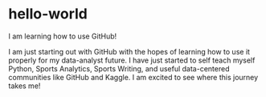 # hello-world
I am learning how to use GitHub!

I am just starting out with GitHub with the hopes of learning how to use it properly for my data-analyst future. I have just started to self teach myself Python, Sports Analytics, Sports Writing, and useful data-centered communities like GitHub and Kaggle. I am excited to see where this journey takes me!

